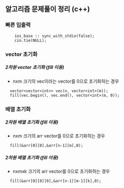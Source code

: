 ## 알고리즘 문제풀이 정리 (c++)

### 빠른 입출력
```
    ios_base :: sync_with_stdio(false);
    cin.tie(NULL);
```

### vector 초기화

##### 2차원 vector 초기화 (fill 이용)

- nxm 크기의 vec이라는 vector를 0으로 초기화하는 경우
```
  vector<vector<int>> vec(n, vector<int>(m));
  fill(vec.begin(), vec.end(), vector<int>(m, 0));
```

### 배열 초기화

##### 2차원 배열 초기화 (fill 이용)

- nxm 크기의 arr vector를 0으로 초기화하는 경우
```
  fill(&arr[0][0],&arr[n-1][m],0);
```
##### 2차원 배열 초기화 (fill 이용)

- nxmxk 크기의 arr vector를 0으로 초기화하는 경우
```
  fill(&arr[0][0][0],&arr[n-1][m-1][k],0);
```